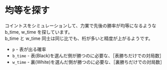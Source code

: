 # 均等を探す

コイントスをシミュレーションして、力業で先後の勝率が均等になるような b_time, w_time を探しています。  
b_time と w_time 同士は同じ比でも、桁が多いと精度が上がるようです。  

* `p` - 表が出る確率
* `b_time` - 表(Black)を選んだ側が勝つのに必要な、［表勝ちだけでの対局数］
* `w_time` - 裏(White)を選んだ側が勝つのに必要な、［裏勝ちだけでの対局数］
